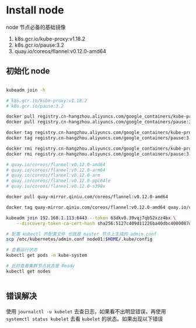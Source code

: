 # Install node

node 节点必备的基础镜像

1. k8s.gcr.io/kube-proxy:v1.18.2
1. k8s.gcr.io/pause:3.2
1. quay.io/coreos/flannel:v0.12.0-amd64

## 初始化 node

```bash

kubeadm join -h

# k8s.gcr.io/kube-proxy:v1.18.2
# k8s.gcr.io/pause:3.2

docker pull registry.cn-hangzhou.aliyuncs.com/google_containers/kube-proxy:v1.18.2
docker pull registry.cn-hangzhou.aliyuncs.com/google_containers/pause:3.2

docker tag registry.cn-hangzhou.aliyuncs.com/google_containers/kube-proxy:v1.18.2 k8s.gcr.io/kube-proxy:v1.18.2
docker tag registry.cn-hangzhou.aliyuncs.com/google_containers/pause:3.2 k8s.gcr.io/pause:3.2

docker rmi registry.cn-hangzhou.aliyuncs.com/google_containers/kube-proxy:v1.18.2
docker rmi registry.cn-hangzhou.aliyuncs.com/google_containers/pause:3.2

# quay.io/coreos/flannel:v0.12.0-amd64
# quay.io/coreos/flannel:v0.12.0-arm64
# quay.io/coreos/flannel:v0.12.0-arm
# quay.io/coreos/flannel:v0.12.0-ppc64le
# quay.io/coreos/flannel:v0.12.0-s390x

docker pull quay-mirror.qiniu.com/coreos/flannel:v0.12.0-amd64

docker tag quay-mirror.qiniu.com/coreos/flannel:v0.12.0-amd64 quay.io/coreos/flannel:v0.12.0-amd64

kubeadm join 192.168.1.113:6443 --token 63dkv8.39vqj7qb52xzz4bx \
    --discovery-token-ca-cert-hash sha256:5127c409d11226ba40dbc4080087db65914b9480d2907b25772f7fa419729e13

# 配置 kubectl 的配置文件 也就是 master 节点上生成的 admin.conf
scp /etc/kubernetes/admin.conf node01:$HOME/.kube/config

# 查看运行状态
kubectl get pods -n kube-system

# 此时查看集群节点状态是 Ready
kubectl get nodes



```

## 错误解决

使用 `journalctl -u kubelet` 去查日志，如果看不出明显错误，再使用 `systemctl status kubelet` 去看 `kubelet` 的状态。如果出现以下错误

```bash



```
